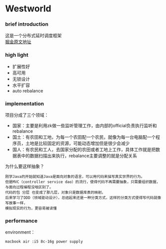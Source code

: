 # Westworld

### brief introduction
这是一个分布式延时调度框架  
[掘金原文地址](https://juejin.cn/post/6951905809617911845)

### high light
- 扩展性好
- 高可用
- 无锁设计
- 水平扩容
- auto rebalance

### implementation
项目分成了三个领域：  
- 国家：主要是利用zk做一些监听管理工作，由内部的official负责执行监听和rebalance
- 国土：有农田和工地，为每一个农田配一个农民，就像为每一台电脑配一个程序员，土地是比较固定的资源，可能动态增加但是很少会减少
- 国人：有农民和工人，去国家分配的农田或者工地上工作，具体工作就是把数据表中的数据扫描出来执行，rebalance主要调整的就是分配关系

为什么要这样抽象？  
```
刚学Java的开始就知道Java是面向对象的语言，可以用代码来描写真实世界的行为。
但是MVC（controller service dao）的流行，使得代码不再需要抽象，只需要组织数据，与面向过程编程没啥区别了。
代码的包 分层 也变成了那几层，对象只是数据库表的映射。
后来学习了DDD（领域驱动设计），总结起来还是一种分类方式，这样的分类方式使得写代码就像写故事一样，
模拟现实的行为，更容易被读懂
```

### performance
environment：
```
macbook air :i5 8c-16g power supply
```